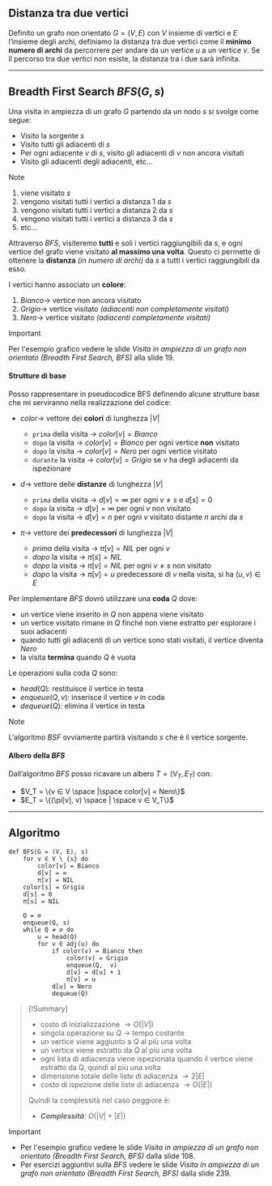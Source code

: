 
## Distanza tra due vertici
Definito un grafo non orientato $G = (V, E)$ con $V$ insieme di vertici e $E$ l’insieme degli archi, definiamo la distanza tra due vertici come il **minimo numero di archi** da percorrere per andare da un vertice $u$ a un vertice $v$. Se il percorso tra due vertici non esiste, la distanza tra i due sarà infinita.

---
## Breadth First Search $BFS(G,s)$

Una visita in ampiezza di un grafo $G$ partendo da un nodo $s$ si svolge come segue:
- Visito la sorgente $s$
- Visito tutti gli adiacenti di $s$
- Per ogni adiacente $v$ di $s$, visito gli adiacenti di $v$ non ancora visitati
- Visito gli adiacenti degli adiacenti, etc...

>[!Note]
>1. viene visitato $s$ 
>2. vengono visitati tutti i vertici a distanza $1$ da $s$ 
>3. vengono visitati tutti i vertici a distanza $2$ da $s$ 
>4. vengono visitati tutti i vertici a distanza $3$ da $s$ 
>5. etc...

Attraverso $BFS$, visiteremo **tutti** e soli i vertici raggiungibili da $s$, e ogni vertice del grafo viene visitato **al massimo una volta**. Questo ci permette di ottenere la **distanza** *(in numero di archi)* da $s$ a tutti i vertici raggiungibili da esso.

I vertici hanno associato un **colore**:
1. $Bianco \rightarrow$ vertice non ancora visitato
2. $Grigio \rightarrow$ vertice visitato *(adiacenti non completamente visitati)*
3. $Nero \rightarrow$ vertice visitato *(adiacenti completamente visitati)*

>[!Important]
>Per l'esempio grafico vedere le slide *Visita in ampiezza di un grafo non orientato (Breadth First Search, BFS)* alla slide $19$. 

#### Strutture di base
Posso rappresentare in pseudocodice BFS definendo alcune strutture base che mi serviranno nella realizzazione del codice:
- $color \rightarrow$ vettore dei **colori** di lunghezza $|V|$
	- `prima` della visita $\rightarrow$ $color[v] = Bianco$
	- `dopo` la visita $\rightarrow$ $color[v] = Bianco$ per ogni vertice **non** visitato
	- `dopo` la visita $\rightarrow$ $color[v] = Nero$ per ogni vertice visitato
	- `durante` la visita $\rightarrow$ $color[v] = Grigio$ se $v$ ha degli adiacenti da ispezionare

- $d \rightarrow$ vettore delle **distanze** di lunghezza $|V|$
	- `prima` della visita $\rightarrow$ $d[v] = ∞$ per ogni $v \not= s$ e $d[s] = 0$
	- `dopo` la visita $\rightarrow$ $d[v] = ∞$ per ogni $v$ non visitato
	- `dopo` la visita $\rightarrow$ $d[v] = n$ per ogni $v$ visitato distante $n$ archi da $s$

- $\pi \rightarrow$ vettore dei **predecessori** di lunghezza $|V|$
	- $prima$ della visita $\rightarrow$ $\pi[v] = NIL$ per ogni $v$
	- $dopo$ la visita $\rightarrow$ $\pi[s] = NIL$
	- $dopo$ la visita $\rightarrow$ $\pi[v] = NIL$ per ogni $v \not= s$ non visitato
	- $dopo$ la visita $\rightarrow$ $\pi[v] = u$ predecessore di $v$ nella visita, si ha $(u,v) ∈ E$

Per implementare $BFS$ dovrò utilizzare una **coda** $Q$ dove:
- un vertice viene inserito in $Q$ non appena viene visitato
- un vertice visitato rimane in $Q$ finché non viene estratto per esplorare i suoi adiacenti
- quando tutti gli adiacenti di un vertice sono stati visitati, il vertice diventa $Nero$
- la visita **termina** quando $Q$ è vuota

Le operazioni sulla coda $Q$ sono:
- $head(Q)$: restituisce il vertice in testa
- $enqueue(Q,v)$: inserisce il vertice $v$ in coda
- $dequeue(Q)$: elimina il vertice in testa

>[!Note]
>L'algoritmo $BSF$ ovviamente partirà visitando $s$ che è il vertice sorgente. 

#### Albero della $BFS$
Dall’algoritmo $BFS$ posso ricavare un albero $T = (V_T , E_T)$ con:
- $V_T = \{v ∈ V \space |\space color[v] = Nero\}$
- $E_T = \{(\pi[v], v) \space | \space v ∈ V_T\}$

---
## Algoritmo

``` Pseudocodice TI:"BFS" "FOLD"
def BFS(G = (V, E), s)
	for v ∈ V \ {s} do
		color[v] = Bianco
		d[v] = ∞
		π[v] = NIL
	color[s] = Grigio
	d[s] = 0
	π[s] = NIL
	
	Q = ∅
	enqueue(Q, s)
	while Q ≠ ∅ do
		u = head(Q)
		for v ∈ adj(u) do
			if color(v) = Bianco then
				color(v) = Grigio
				enqueue(Q,  v)
				d[v] = d[u] + 1
				π[v] = u
			d[u] = Nero
			dequeue(Q)
 ```

> [!Summary]
>- costo di inizializzazione $\rightarrow O(|V|)$
>- singola operazione su $Q$ $\rightarrow$ tempo costante
>- un vertice viene aggiunto a $Q$ al più una volta
>- un vertice viene estratto da $Q$ al più una volta
>- ogni lista di adiacenza viene ispezionata quando il vertice viene estratto da Q, quindi al più una volta
>- dimensione totale delle liste di adiacenza $\rightarrow 2|E|$
>- costo di ispezione delle liste di adiacenza $\rightarrow O(|E|)$
>
>Quindi la complessità nel caso peggiore è:
>- ***Complessità***: $O(|V| + |E|)$

>[!Important]
>- Per l'esempio grafico vedere le slide *Visita in ampiezza di un grafo non orientato (Breadth First Search, BFS)* dalla slide $108$.
>- Per esercizi aggiuntivi sulla $BFS$ vedere le slide *Visita in ampiezza di un grafo non orientato (Breadth First Search, BFS)* dalla slide $239$.